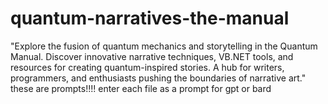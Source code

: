 # quantum-narratives-the-manual
"Explore the fusion of quantum mechanics and storytelling in the Quantum Manual. Discover innovative narrative techniques, VB.NET tools, and resources for creating quantum-inspired stories. A hub for writers, programmers, and enthusiasts pushing the boundaries of narrative art." these are prompts!!!! enter each file as a prompt for gpt or bard
